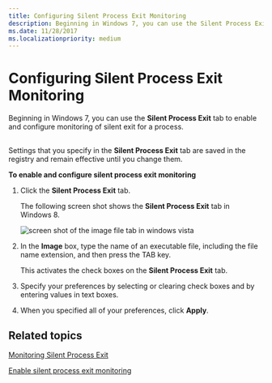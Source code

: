 ```yaml
---
title: Configuring Silent Process Exit Monitoring
description: Beginning in Windows 7, you can use the Silent Process Exit tab to enable and configure monitoring of silent exit for a process.
ms.date: 11/28/2017
ms.localizationpriority: medium
---
```


# Configuring Silent Process Exit Monitoring


Beginning in Windows 7, you can use the **Silent Process Exit** tab to enable and configure monitoring of silent exit for a process.

## <span id="ddk_setting_and_clearing_image_file_flags_dtools"></span><span id="DDK_SETTING_AND_CLEARING_IMAGE_FILE_FLAGS_DTOOLS"></span>


Settings that you specify in the **Silent Process Exit** tab are saved in the registry and remain effective until you change them.

**To enable and configure silent process exit monitoring**

1.  Click the **Silent Process Exit** tab.

    The following screen shot shows the **Silent Process Exit** tab in Windows 8.

    ![screen shot of the image file tab in windows vista ](images/gflagssilentprocessexit01.png)

2.  In the **Image** box, type the name of an executable file, including the file name extension, and then press the TAB key.

    This activates the check boxes on the **Silent Process Exit** tab.

3.  Specify your preferences by selecting or clearing check boxes and by entering values in text boxes.

4.  When you specified all of your preferences, click **Apply**.

## <span id="related_topics"></span>Related topics


[Monitoring Silent Process Exit](registry-entries-for-silent-process-exit.md)

[Enable silent process exit monitoring](enable-silent-process-exit-monitoring.md)

 

 






